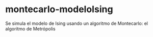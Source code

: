 # montecarlo-modeloIsing
Se simula el modelo de Ising usando un algoritmo de Montecarlo: el algoritmo de Metrópolis

